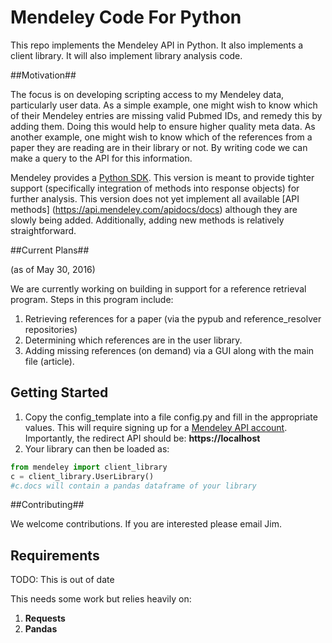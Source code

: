 # Mendeley Code For Python #
This repo implements the Mendeley API in Python. It also implements a client library. It will also implement library analysis code.

##Motivation##

The focus is on developing scripting access to my Mendeley data, particularly user data. As a simple example, one might wish to know which of their Mendeley entries are missing valid Pubmed IDs, and remedy this by adding them. Doing this would help to ensure higher quality meta data. As another example, one might wish to know which of the references from a paper they are reading are in their library or not. By writing code we can make a query to the API for this information.

Mendeley provides a [Python SDK](https://github.com/Mendeley/mendeley-python-sdk). This version is meant to provide tighter support (specifically integration of methods into response objects) for further analysis.  This version does not yet implement all available [API methods] (https://api.mendeley.com/apidocs/docs) although they are slowly being added. Additionally, adding new methods is relatively straightforward.


##Current Plans##

(as of May 30, 2016)

We are currently working on building in support for a reference retrieval program. Steps in this program include:

1. Retrieving references for a paper (via the pypub and reference_resolver repositories)
2. Determining which references are in the user library.
3. Adding missing references (on demand) via a GUI along with the main file (article).

## Getting Started ##

1. Copy the config_template into a file config.py and fill in the appropriate values. This will require signing up for a [Mendeley API account](https://mix.mendeley.com/portal#/register). Importantly, the redirect API should be: **https://localhost**
2. Your library can then be loaded as:

```python
from mendeley import client_library
c = client_library.UserLibrary()
#c.docs will contain a pandas dataframe of your library
```

##Contributing##

We welcome contributions. If you are interested please email Jim.

## Requirements ##

TODO: This is out of date

This needs some work but relies heavily on:
1. **Requests**
2. **Pandas**